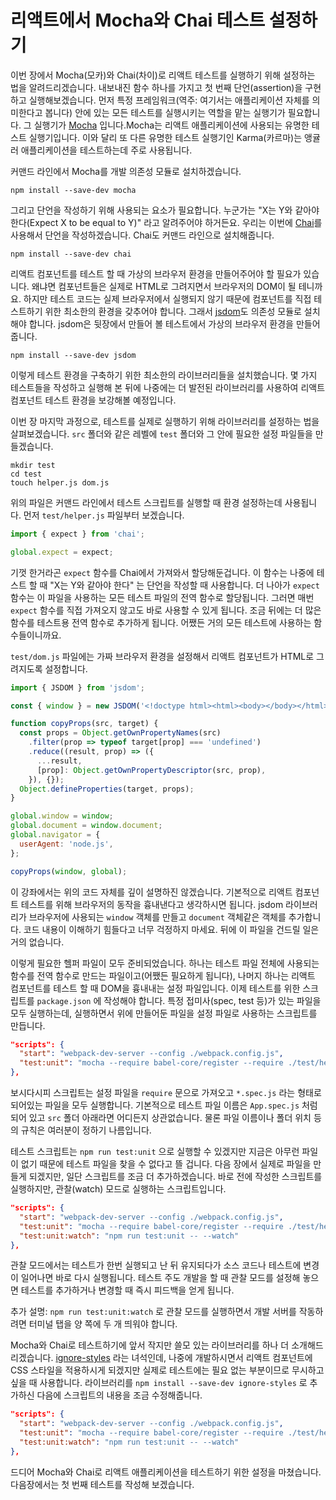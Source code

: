 # 리액트에서 Mocha와 Chai 테스트 설정하기

이번 장에서 Mocha(모카)와 Chai(차이)로 리액트 테스트를 실행하기 위해 설정하는 법을 알려드리겠습니다. 내보내진 함수 하나를 가지고 첫 번째 단언(assertion)을 구현하고 실행해보겠습니다. 먼저 특정 프레임워크(역주: 여기서는 애플리케이션 자체를 의미한다고 봅니다) 안에 있는 모든 테스트를 실행시키는 역할을 맡는 실행기가 필요합니다. 그 실행기가 [Mocha](https://github.com/mochajs/mocha) 입니다.Mocha는 리액트 애플리케이션에 사용되는 유명한 테스트 실행기입니다. 이와 달리 또 다른 유명한 테스트 실행기인 Karma(카르마)는 앵귤러 애플리케이션을 테스트하는데 주로 사용됩니다.

커맨드 라인에서 Mocha를 개발 의존성 모듈로 설치하겠습니다.

	npm install --save-dev mocha

그리고 단언을 작성하기 위해 사용되는 요소가 필요합니다. 누군가는 "X는 Y와 같아야 한다(Expect X to be equal to Y)" 라고 알려주어야 하거든요. 우리는 이번에 [Chai](https://github.com/chaijs/chai)를 사용해서 단언을 작성하겠습니다. Chai도 커맨드 라인으로 설치해줍니다.

	npm install --save-dev chai

리액트 컴포넌트를 테스트 할 때 가상의 브라우저 환경을 만들어주어야 할 필요가 있습니다. 왜냐면 컴포넌트들은 실제로 HTML로 그려지면서 브라우저의 DOM이 될 테니까요. 하지만 테스트 코드는 실제 브라우저에서 실행되지 않기 때문에 컴포넌트를 직접 테스트하기 위한 최소한의 환경을 갖추어야 합니다. 그래서 [jsdom](https://github.com/jsdom/jsdom)도 의존성 모듈로 설치해야 합니다. jsdom은 뒷장에서 만들어 볼 테스트에서 가상의 브라우저 환경을 만들어줍니다.

	npm install --save-dev jsdom

이렇게 테스트 환경을 구축하기 위한 최소한의 라이브러리들을 설치했습니다. 몇 가지 테스트들을 작성하고 실행해 본 뒤에 나중에는 더 발전된 라이브러리를 사용하여 리액트 컴포넌트 테스트 환경을 보강해볼 예정입니다.

이번 장 마지막 과정으로, 테스트를 실제로 실행하기 위해 라이브러리를 설정하는 법을 살펴보겠습니다. `src` 폴더와 같은 레벨에 `test` 폴더와 그 안에 필요한 설정 파일들을 만들겠습니다.

```\
mkdir test
cd test
touch helper.js dom.js
```

위의 파일은 커맨드 라인에서 테스트 스크립트를 실행할 때 환경 설정하는데 사용됩니다. 먼저 `test/helper.js` 파일부터 보겠습니다.

```javascript
import { expect } from 'chai';

global.expect = expect;
```

기껏 한거라곤 `expect` 함수를 Chai에서 가져와서 할당해둔겁니다. 이 함수는 나중에 테스트 할 때 "X는 Y와 같아야 한다" 는 단언을 작성할 때 사용합니다. 더 나아가 `expect` 함수는 이 파일을 사용하는 모든 테스트 파일의 전역 함수로 할당됩니다. 그러면 매번 `expect` 함수를 직접 가져오지 않고도 바로 사용할 수 있게 됩니다. 조금 뒤에는 더 많은 함수를 테스트용 전역 함수로 추가하게 됩니다. 어쨌든 거의 모든 테스트에 사용하는 함수들이니까요.

`test/dom.js` 파일에는 가짜 브라우저 환경을 설정해서 리액트 컴포넌트가 HTML로 그려지도록 설정합니다.

```javascript
import { JSDOM } from 'jsdom';

const { window } = new JSDOM('<!doctype html><html><body></body></html>');

function copyProps(src, target) {
  const props = Object.getOwnPropertyNames(src)
    .filter(prop => typeof target[prop] === 'undefined')
    .reduce((result, prop) => ({
      ...result,
      [prop]: Object.getOwnPropertyDescriptor(src, prop),
    }), {});
  Object.defineProperties(target, props);
}

global.window = window;
global.document = window.document;
global.navigator = {
  userAgent: 'node.js',
};

copyProps(window, global);
```

이 강좌에서는 위의 코드 자체를 깊이 설명하진 않겠습니다. 기본적으로 리액트 컴포넌트 테스트를 위해 브라우저의 동작을 흉내낸다고 생각하시면 됩니다. jsdom 라이브러리가 브라우저에 사용되는 `window` 객체를 만들고 `document` 객체같은 객체를 추가합니다. 코드 내용이 이해하기 힘들다고 너무 걱정하지 마세요. 뒤에 이 파일을 건드릴 일은 거의 없습니다.

이렇게 필요한 헬퍼 파일이 모두 준비되었습니다. 하나는 테스트 파일 전체에 사용되는 함수를 전역 함수로 만드는 파일이고(어쨌든 필요하게 됩니다), 나머지 하나는 리액트 컴포넌트를 테스트 할 때 DOM을 흉내내는 설정 파일입니다. 이제 테스트를 위한 스크립트를 `package.json` 에 작성해야 합니다. 특정 접미사(spec, test 등)가 있는 파일을 모두 실행하는데, 실행하면서 위에 만들어둔 파일을 설정 파일로 사용하는 스크립트를 만듭니다.

```json
"scripts": {
  "start": "webpack-dev-server --config ./webpack.config.js",
  "test:unit": "mocha --require babel-core/register --require ./test/helpers.js --require ./test/dom.js 'src/**/*.spec.js'"
},
```

보시다시피 스크립트는 설정 파일을 `require` 문으로 가져오고 `*.spec.js` 라는 형태로 되어있는 파일을 모두 실행합니다. 기본적으로 테스트 파일 이름은 `App.spec.js` 처럼 되어 있고 `src` 폴더 아래라면 어디든지 상관없습니다. 물론 파일 이름이나 폴더 위치 등의 규칙은 여러분이 정하기 나름입니다.

테스트 스크립트는 `npm run test:unit` 으로 실행할 수 있겠지만 지금은 아무런 파일이 없기 때문에 테스트 파일을 찾을 수 없다고 뜰 겁니다. 다음 장에서 실제로 파일을 만들게 되겠지만, 일단 스크립트를 조금 더 추가하겠습니다. 바로 전에 작성한 스크립트를 실행하지만, 관찰(watch) 모드로 실행하는 스크립트입니다.

```json
"scripts": {
  "start": "webpack-dev-server --config ./webpack.config.js",
  "test:unit": "mocha --require babel-core/register --require ./test/helpers.js --require ./test/dom.js 'src/**/*.spec.js'",
  "test:unit:watch": "npm run test:unit -- --watch"
},
```

관찰 모드에서는 테스트가 한번 실행되고 난 뒤 유지되다가 소스 코드나 테스트에 변경이 일어나면 바로 다시 실행됩니다. 테스트 주도 개발을 할 때 관찰 모드를 설정해 놓으면 테스트를 추가하거나 변경할 때 즉시 피드백을 얻게 됩니다.

추가 설명: `npm run test:unit:watch` 로 관찰 모드를 실행하면서 개발 서버를 작동하려면 터미널 탭을 양 쪽에 두 개 띄워야 합니다.

Mocha와 Chai로 테스트하기에 앞서 작지만 쓸모 있는 라이브러리를 하나 더 소개해드리겠습니다. [ignore-styles](https://github.com/bkonkle/ignore-styles) 라는 녀석인데, 나중에 개발하시면서 리액트 컴포넌트에 CSS 스타일을 적용하시게 되겠지만 실제로 테스트에는 필요 없는 부분이므로 무시하고 싶을 때 사용합니다. 라이브러리를 `npm install --save-dev ignore-styles` 로 추가하신 다음에 스크립트의 내용을 조금 수정해줍니다.

```json
"scripts": {
  "start": "webpack-dev-server --config ./webpack.config.js",
  "test:unit": "mocha --require babel-core/register --require ./test/helpers.js --require ./test/dom.js --require ignore-styles 'src/**/*.spec.js'",
  "test:unit:watch": "npm run test:unit -- --watch"
},
```

드디어 Mocha와 Chai로 리액트 애플리케이션을 테스트하기 위한 설정을 마쳤습니다. 다음장에서는 첫 번째 테스트를 작성해 보겠습니다.